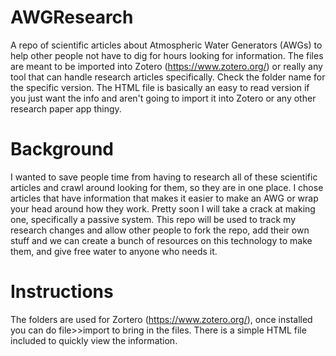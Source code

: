 # AWGResearch
A repo of scientific articles about Atmospheric Water Generators (AWGs) to help other people not have to dig for hours looking for information. 
The files are meant to be imported into Zotero (https://www.zotero.org/) or really any tool that can handle research articles specifically. Check the folder name for the specific version. The HTML file is basically an easy to read version if you just want the info and aren't going to import it into Zotero or any other research paper app thingy. 

# Background
I wanted to save people time from having to research all of these scientific articles and crawl around looking for them, so they are in one place. I chose articles that have information that makes it easier to make an AWG or wrap your head around how they work. Pretty soon I will take a crack at making one, specifically a passive system. This repo will be used to track my research changes and allow other people to fork the repo, add their own stuff and we can create a bunch of resources on this technology to make them, and give free water to anyone who needs it.

# Instructions 
The folders are used for Zortero (https://www.zotero.org/), once installed you can do file>>import to bring in the files. 
There is a simple HTML file included to quickly view the information. 

